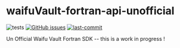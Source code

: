 # waifuVault-fortran-api-unofficial

![tests](https://github.com/nakedmcse/waifuVault-fortran-api-unofficial/actions/workflows/build.yml/badge.svg)
[![GitHub issues](https://img.shields.io/github/issues/nakedmcse/waifuvault-fortran-api-unofficial.png)](https://github.com/nakedmcse/waifuvault-fortran-api-unofficial/issues)
[![last-commit](https://img.shields.io/github/last-commit/nakedmcse/waifuvault-fortran-api-unofficial)](https://github.com/nakedmcse/waifuvault-fortran-api-unofficial/commits/master)

Un Official Waifu Vault Fortran SDK -- this is a work in progress !

